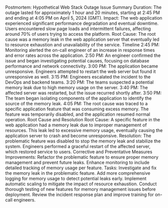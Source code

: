 Postmortem: Hypothetical Web Stack Outage
Issue Summary
Duration: The outage lasted for approximately 1 hour and 20 minutes, starting at 2:45 PM and ending at 4:05 PM on April 5, 2024 (GMT).
Impact: The web application experienced significant performance degradation and eventual downtime. Users encountered slow page loads and intermittent failures, affecting around 70% of users trying to access the platform.
Root Cause: The root cause was a memory leak in the web application server that eventually led to resource exhaustion and unavailability of the service.
Timeline
2:45 PM: Monitoring alerted the on-call engineer of an increase in response times and error rates across the application.
2:50 PM: An engineer confirmed the issue and began investigating potential causes, focusing on database performance and network connectivity.
3:00 PM: The application became unresponsive. Engineers attempted to restart the web server but found it unresponsive as well.
3:15 PM: Engineers escalated the incident to the DevOps and backend teams.
3:20 PM: The teams suspected a potential memory leak due to high memory usage on the server.
3:40 PM: The affected server was restarted, but the issue recurred shortly after.
3:50 PM: The team began isolating components of the application to identify the source of the memory leak.
4:05 PM: The root cause was traced to a specific application feature that was consuming excess memory. The feature was temporarily disabled, and the application resumed normal operation.
Root Cause and Resolution
Root Cause: A specific feature in the web application had a memory leak due to improper management of resources. This leak led to excessive memory usage, eventually causing the application server to crash and become unresponsive.
Resolution: The problematic feature was disabled to stop the memory leak and stabilize the system. Engineers performed a graceful restart of the affected server, which restored service to users.
Corrective and Preventative Measures
Improvements:
Refactor the problematic feature to ensure proper memory management and prevent future leaks.
Enhance monitoring to include detailed tracking of memory usage per feature.
Tasks:
Investigate and fix the memory leak in the problematic feature.
Add more comprehensive logging for memory usage to detect potential leaks early.
Implement automatic scaling to mitigate the impact of resource exhaustion.
Conduct thorough testing of new features for memory management issues before deployment.
Review the incident response plan and improve training for on-call engineers.
